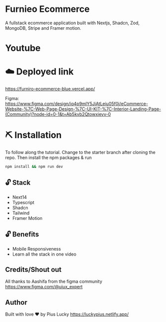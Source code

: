 # Furnieo Ecommerce
A fullstack ecommerce application built with Nextjs, Shadcn, Zod, MongoDB, Stripe and Framer motion.

# Youtube


# ☁️ Deployed link
https://furniro-ecommerce-blue.vercel.app/

Figma:  
https://www.figma.com/design/iq4p9mlY5JiAtLeiu05f0j/eCommerce-Website-%7C-Web-Page-Design-%7C-UI-KIT-%7C-Interior-Landing-Page-(Community)?node-id=0-1&t=Ab5kvb2Qtowxievv-0


# ⛏️ Installation
To follow along the tutorial. Change to the starter branch  after cloning the repo.
Then install the npm packages & run
```bash
npm install && npm run dev
```


## 🔓 Stack
- Next14
- Typescript
- Shadcn
- Tailwind
- Framer Motion

## 🔓 Benefits
- Mobile Responsiveness
- Learn all the stack in one video


## Credits/Shout out
All thanks to Aashifa from the figma community
https://www.figma.com/@uiux_expert


## Author
Built with love ❤️ by Pius Lucky https://luckypius.netlify.app/

